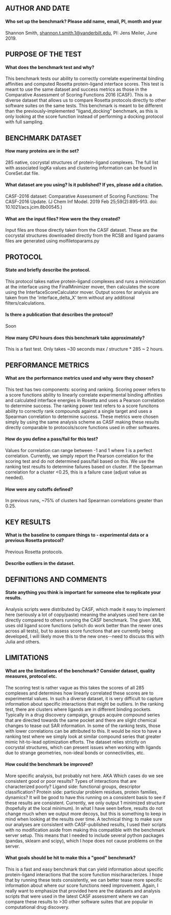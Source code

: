 ## AUTHOR AND DATE
#### Who set up the benchmark? Please add name, email, PI, month and year
Shannon Smith, shannon.t.smith.1@vanderbilt.edu, PI: Jens Meiler, June 2019. 

## PURPOSE OF THE TEST
#### What does the benchmark test and why?
This benchmark tests our ability to correctly correlate experimental binding affinities and computed Rosetta protein-ligand interface scores. This test is meant to use the same dataset and success metrics as those in the Comparative Assessment of Scoring Functions 2016 (CASF). This is a diverse dataset that allows us to compare Rosetta protocols directly to other software suites on the same tests.
This benchmark is meant to be different than the previously-implemented "ligand_docking" benchmark, as this is only looking at the score function instead of performing a docking protocol with full sampling. 
## BENCHMARK DATASET
#### How many proteins are in the set? 
285 native, cocrystal structures of protein-ligand complexes. The full list with associated logKa values and clustering information can be found in CoreSet.dat file. 
#### What dataset are you using? Is it published? If yes, please add a citation.
CASF-2016 dataset: Comparative Assessment of Scoring Functions: The CASF-2016 Update. (J Chem Inf Model. 2019 Feb 25;59(2):895-913. doi: 10.1021/acs.jcim.8b00545.)
#### What are the input files? How were the they created?
Input files are those directly taken from the CASF dataset. These are the cocrystal structures downloaded directly from the RCSB and ligand params files are generated using molfiletoparams.py

## PROTOCOL
#### State and briefly describe the protocol.
This protocol takes native protein-ligand complexes and runs a minimization at the interface using the FinalMinimizer mover, then calculates the score using the InterfaceScoreCalculator mover.
Output scores for analysis are taken from the 'interface_delta_X' term without any additional filters/calculations. 
#### Is there a publication that describes the protocol?
Soon
#### How many CPU hours does this benchmark take approximately?
This is a fast test. Only takes ~30 seconds max / structure * 285 ~ 2 hours. 
## PERFORMANCE METRICS
#### What are the performance metrics used and why were they chosen?
This test has two components: scoring and ranking. Scoring power refers to a score functions ability to linearly correlate experimental binding affinities and calculated interface energies in Rosetta and uses a Pearson correlation to determine success. The ranking power test refers to a score funcitons ability to correctly rank compounds against a single target and uses a Spearman correlation to determine success.
These metrics were chosen simply by using the same analysis scheme as CASF making these results directly comparable to protocols/score functions used in other softwares. 
#### How do you define a pass/fail for this test?
Values for correlation can range between -1 and 1 where 1 is a perfect correlation. 
Currently, we simply report the Pearson correlation for the scoring test and do not determined pass/fail based on this. We use the ranking test results to determine failures based on cluster. If the Spearman correlation for a cluster <0.25, this is a failure case (adjust value as needed). 
#### How were any cutoffs defined?
In previous runs, ~75% of clusters had Spearman correlations greater than 0.25. 
## KEY RESULTS
#### What is the baseline to compare things to - experimental data or a previous Rosetta protocol?
Previous Rosetta protocols. 
#### Describe outliers in the dataset. 

## DEFINITIONS AND COMMENTS
#### State anything you think is important for someone else to replicate your results. 
Analysis scripts were distributed by CASF, which made it easy to implement here (seriously a lot of copy/paste) meaning the analyses used here can be directly compared to others running the CASF benchmark. 
The given XML uses old ligand score functions (which do work better than the newer ones across all tests), but to assess score functions that are currently being developed, I will likely move this to the new ones--need to discuss this with Julia and others. 
## LIMITATIONS
#### What are the limitations of the benchmark? Consider dataset, quality measures, protocol etc. 
The scoring test is rather vague as this takes the scores of all 285 complexes and determines how linearly correlated these scores are to experimental values. In such a diverse dataset, it is very difficult to capture information about specific interactions that might be outliers. 
In the ranking test, there are clusters where ligands are in different binding pockets. Typically in a drug discovery campaign, groups acquire compound series that are directed towards the same pocket and there are slight chemical changes to tease out SAR information. In some of the ranking tests, those with lower correlations can be attributed to this. It would be nice to have a ranking test where we simply look at similar compound series that greater mimic hit-to-lead optimization efforts. 
The dataset relies strictly on cocrystal structures, which can present issues when working with ligands due to strange geometries, non-ideal bonds or connectivities, etc. 
#### How could the benchmark be improved?
More specific analysis, but probably not here. AKA Which cases do we see consistent good or poor results? Types of interactions that are characterized poorly? Ligand side: functional groups, descriptor classification? Protein side: particular problem residues, protein families, dynamics? It will be good to have this running on a consistent basis to see if these results are consistent. Currently, we only
 output 1 minimized structure (hopefully at the local minimum). In what I have seen before, results do not change much when we output more decoys, but this is something to keep in mind when looking at the results over time. 
A technical thing: to make sure our analyses are consistent with CASF-published results, I used their scripts with no modification aside from making this compatible with the benchmark server setup. This means that I needed to include several python packages (pandas, sklearn and scipy), which I hope does not cause problems on the server. 
#### What goals should be hit to make this a "good" benchmark?
This is a fast and easy benchmark that can yield information about specific protein-ligand interactions that the score function mischaracterizes. I hope that by running these tests consistently, we can better tease more specific information about where our score functions need improvement. 
Again, I really want to emphasize that provided here are the datasets and analysis scripts that were used in the latest CASF assessment where we can compare these results to >30 other software suites that are popular in computational drug discovery. 
